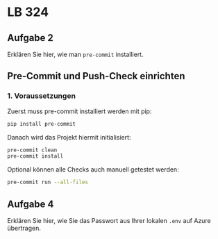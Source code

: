 # LB 324

## Aufgabe 2
Erklären Sie hier, wie man `pre-commit` installiert.

## Pre-Commit und Push-Check einrichten

### 1. Voraussetzungen

Zuerst muss pre-commit installiert werden mit pip:
```bash
pip install pre-commit
```
Danach wird das Projekt hiermit initialisiert:
```bash
pre-commit clean
pre-commit install
```
Optional können alle Checks auch manuell getestet werden:
```bash
pre-commit run --all-files
```
## Aufgabe 4
Erklären Sie hier, wie Sie das Passwort aus Ihrer lokalen `.env` auf Azure übertragen.
